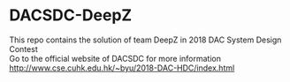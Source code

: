 # DACSDC-DeepZ
This repo contains the solution of team DeepZ in 2018 DAC System Design Contest  
Go to the official website of DACSDC for more information http://www.cse.cuhk.edu.hk/~byu/2018-DAC-HDC/index.html
